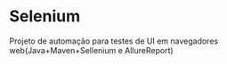 # Selenium
Projeto de automação para testes de UI em navegadores web(Java+Maven+Sellenium e AllureReport)
